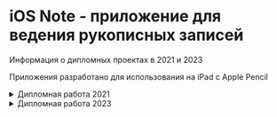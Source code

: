 # iOS Note - приложение для ведения рукописных записей
Информация о дипломных проектах в 2021 и 2023

Приложения разработано для использования на iPad с Apple Pencil

<details><summary>Дипломная работа 2021</summary>
Задание: разработать приложение для ведения рукописных записей с возможностью редактирования PDF.

  
Язык: Swift

Потрачено времени на разработку: 2 месяца (1 месяц на изучение Swift, 1 месяц на создание приложения)

Было реализовано:
- Просмотр файлов
- Операции с файлами
- Создание документов
- Импорт/Экспорт файлов
- Редактор документов

### Скриншоты:

<img src="https://github.com/yri066/iOSNoteDemoProject/blob/main/image26.jpeg?raw=true" height="300" />
<img src="https://github.com/yri066/iOSNoteDemoProject/blob/main/image51.jpeg?raw=true" height="300" />
<img src="https://github.com/yri066/iOSNoteDemoProject/blob/main/image35.jpeg?raw=true" height="300" />
<img src="https://github.com/yri066/iOSNoteDemoProject/blob/main/image42.jpeg?raw=true" height="300" />
<img src="https://github.com/yri066/iOSNoteDemoProject/blob/main/image45.jpeg?raw=true" height="300" />
<img src="https://github.com/yri066/iOSNoteDemoProject/blob/main/image46.jpeg?raw=true" height="300" />
<img src="https://github.com/yri066/iOSNoteDemoProject/blob/main/image47.jpeg?raw=true" height="300" />
</details>

<details><summary>Дипломная работа 2023</summary>
Задание: создать и обучить нейронную сеть для распознавания рукописного текста.


Результат: была создана и обучена модель нейронной сети с использованием TensorFlow, после чего интегрирована в приложение.
  
Язык: Swift + Python

Потрачено времени на разработку: 4.5 месяцев (1 месяц на изучение работы с ИИ; 1.5 месяц на подготовку обучающих данных и обучение модели; 2 месяц на переработку процесса рисования, сегментацию текста и внедрение ИИ)

Было реализовано:
- Сегментация рукописного текста
- Распознавание рукописного текста

Было изменено:
- Редактор документов (переработан процесс рисования)
- Используется собственный формат документов

### Демонстрация работы:

[![Watch the video](https://img.youtube.com/vi/taZ4KlJQXV4/mqdefault.jpg)](https://youtu.be/taZ4KlJQXV4)
</details>
